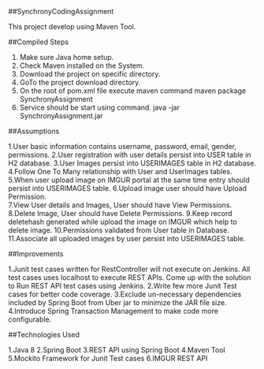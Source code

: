 ##SynchronyCodingAssignment

This project develop using Maven Tool. 

##Compiled Steps

1. Make sure Java home setup.
2. Check Maven installed on the System.
3. Download the project on specific directory.
4. GoTo the project download directory.
5. On the root of pom.xml file execute maven command
       maven package SynchronyAssignment
6. Service should be start using command.
	   java -jar SynchronyAssignment.jar	       

##Assumptions

1.User basic information contains username, password, email, gender, permissions.
2.User registration with user details persist into USER table in H2 database.
3.User Images persist into USERIMAGES table in H2 database.
4.Follow One To Many relationship with User and UserImages tables.
5.When user upload image on IMGUR portal at the same time entry should persist into USERIMAGES table.
6.Upload image user should have Upload Permission.       
7.View User details and Images, User should have View Permissions. 
8.Delete Image, User should have Delete Permissions.
9.Keep record deletehash generated while upload the image on IMGUR which help to delete image.
10.Permissions validated from User table in Database.
11.Associate all uploaded images by user persist into USERIMAGES table.   


##Improvements

1.Junit test cases written for RestController will not execute on Jenkins. All test cases uses localhost to execute REST APIs. Come up with the solution to Run REST API test cases using Jenkins.
2.Write few more Junit Test cases for better code coverage. 
3.Exclude un-necessary dependencies included by Spring Boot from Uber jar to minimize the JAR file size.
4.Introduce Spring Transaction Management to make code more configurable.
 
##Technologies Used

1.Java 8
2.Spring Boot
3.REST API using Spring Boot
4.Maven Tool
5.Mockito Framework for Junit Test cases
6.IMGUR REST API
 
